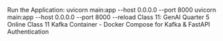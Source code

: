 Run the Application:
uvicorn main:app --host 0.0.0.0 --port 8000
uvicorn main:app --host 0.0.0.0 --port 8000 --reload
Class 11: GenAI Quarter 5 Online Class 11 Kafka Container - Docker Compose for Kafka & FastAPI Authentication
